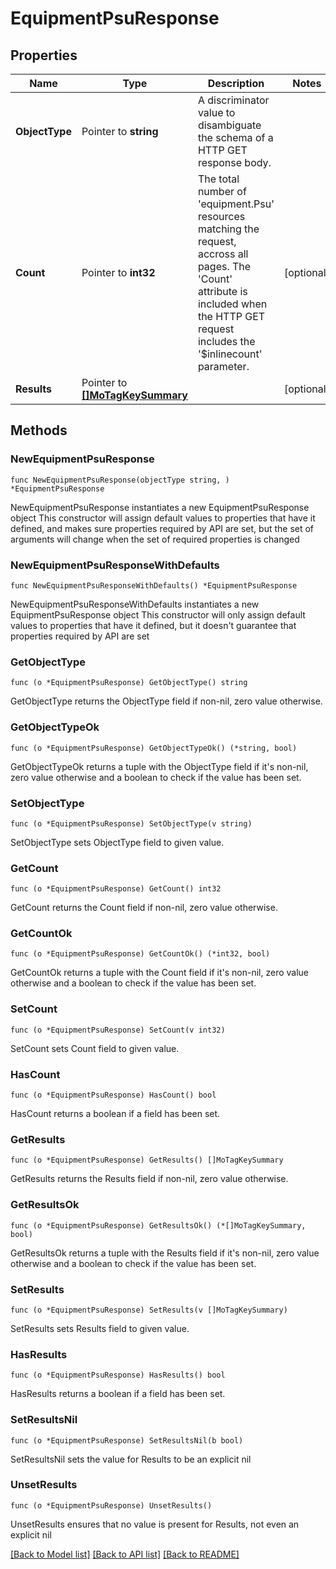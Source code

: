 # EquipmentPsuResponse

## Properties

Name | Type | Description | Notes
------------ | ------------- | ------------- | -------------
**ObjectType** | Pointer to **string** | A discriminator value to disambiguate the schema of a HTTP GET response body. | 
**Count** | Pointer to **int32** | The total number of &#39;equipment.Psu&#39; resources matching the request, accross all pages. The &#39;Count&#39; attribute is included when the HTTP GET request includes the &#39;$inlinecount&#39; parameter. | [optional] 
**Results** | Pointer to [**[]MoTagKeySummary**](mo.TagKeySummary.md) |  | [optional] 

## Methods

### NewEquipmentPsuResponse

`func NewEquipmentPsuResponse(objectType string, ) *EquipmentPsuResponse`

NewEquipmentPsuResponse instantiates a new EquipmentPsuResponse object
This constructor will assign default values to properties that have it defined,
and makes sure properties required by API are set, but the set of arguments
will change when the set of required properties is changed

### NewEquipmentPsuResponseWithDefaults

`func NewEquipmentPsuResponseWithDefaults() *EquipmentPsuResponse`

NewEquipmentPsuResponseWithDefaults instantiates a new EquipmentPsuResponse object
This constructor will only assign default values to properties that have it defined,
but it doesn't guarantee that properties required by API are set

### GetObjectType

`func (o *EquipmentPsuResponse) GetObjectType() string`

GetObjectType returns the ObjectType field if non-nil, zero value otherwise.

### GetObjectTypeOk

`func (o *EquipmentPsuResponse) GetObjectTypeOk() (*string, bool)`

GetObjectTypeOk returns a tuple with the ObjectType field if it's non-nil, zero value otherwise
and a boolean to check if the value has been set.

### SetObjectType

`func (o *EquipmentPsuResponse) SetObjectType(v string)`

SetObjectType sets ObjectType field to given value.


### GetCount

`func (o *EquipmentPsuResponse) GetCount() int32`

GetCount returns the Count field if non-nil, zero value otherwise.

### GetCountOk

`func (o *EquipmentPsuResponse) GetCountOk() (*int32, bool)`

GetCountOk returns a tuple with the Count field if it's non-nil, zero value otherwise
and a boolean to check if the value has been set.

### SetCount

`func (o *EquipmentPsuResponse) SetCount(v int32)`

SetCount sets Count field to given value.

### HasCount

`func (o *EquipmentPsuResponse) HasCount() bool`

HasCount returns a boolean if a field has been set.

### GetResults

`func (o *EquipmentPsuResponse) GetResults() []MoTagKeySummary`

GetResults returns the Results field if non-nil, zero value otherwise.

### GetResultsOk

`func (o *EquipmentPsuResponse) GetResultsOk() (*[]MoTagKeySummary, bool)`

GetResultsOk returns a tuple with the Results field if it's non-nil, zero value otherwise
and a boolean to check if the value has been set.

### SetResults

`func (o *EquipmentPsuResponse) SetResults(v []MoTagKeySummary)`

SetResults sets Results field to given value.

### HasResults

`func (o *EquipmentPsuResponse) HasResults() bool`

HasResults returns a boolean if a field has been set.

### SetResultsNil

`func (o *EquipmentPsuResponse) SetResultsNil(b bool)`

 SetResultsNil sets the value for Results to be an explicit nil

### UnsetResults
`func (o *EquipmentPsuResponse) UnsetResults()`

UnsetResults ensures that no value is present for Results, not even an explicit nil

[[Back to Model list]](../README.md#documentation-for-models) [[Back to API list]](../README.md#documentation-for-api-endpoints) [[Back to README]](../README.md)


